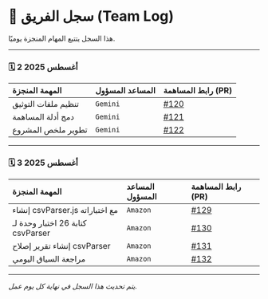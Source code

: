 # 📝 سجل الفريق (Team Log)

هذا السجل يتتبع المهام المنجزة يوميًا.

---

### **🗓️ 2 أغسطس 2025**

| المهمة المنجزة | المساعد المسؤول | رابط المساهمة (PR) |
| :--- | :--- | :--- |
| تنظيم ملفات التوثيق | `Gemini` | [#120](link-to-pr) |
| دمج أدلة المساهمة | `Gemini` | [#121](link-to-pr) |
| تطوير ملخص المشروع | `Gemini` | [#122](link-to-pr) |

---

### **🗓️ 3 أغسطس 2025**

| المهمة المنجزة | المساعد المسؤول | رابط المساهمة (PR) |
| :--- | :--- | :--- |
| إنشاء csvParser.js مع اختباراته | `Amazon` | [#129](link-to-pr) |
| كتابة 26 اختبار وحدة لـ csvParser | `Amazon` | [#130](link-to-pr) |
| إنشاء تقرير إصلاح csvParser | `Amazon` | [#131](link-to-pr) |
| مراجعة السياق اليومي | `Amazon` | [#132](link-to-pr) |

---
*يتم تحديث هذا السجل في نهاية كل يوم عمل.*